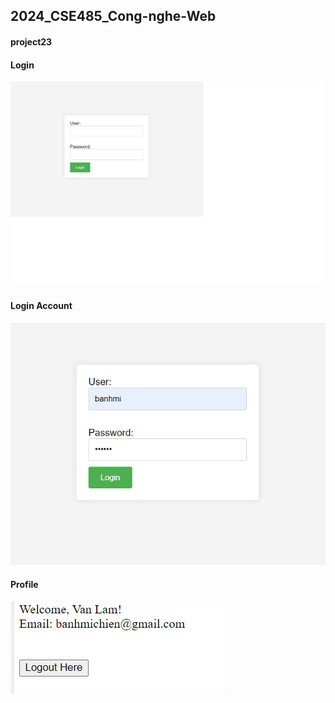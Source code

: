 ## 2024_CSE485_Cong-nghe-Web ##
#### project23 ####
#### Login ####
![main](https://github.com/vanhieu0273/2024_CSE485_Cong-nghe-Web/blob/thanhan/project23/assets/sceenshoots/Login.png)
#### Login Account ####
![main](https://github.com/vanhieu0273/2024_CSE485_Cong-nghe-Web/blob/thanhan/project23/assets/sceenshoots/Screenshot%202024-02-26%20092121.png)
#### Profile ####
![profile](https://github.com/vanhieu0273/2024_CSE485_Cong-nghe-Web/blob/thanhan/project23/assets/sceenshoots/process.png)
